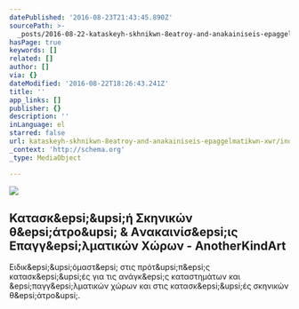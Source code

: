 ```yaml
---
datePublished: '2016-08-23T21:43:45.890Z'
sourcePath: >-
  _posts/2016-08-22-kataskeyh-skhnikwn-8eatroy-and-anakainiseis-epaggelmatikwn-xwr.md
hasPage: true
keywords: []
related: []
author: []
via: {}
dateModified: '2016-08-22T18:26:43.241Z'
title: ''
app_links: []
publisher: {}
description: ''
inLanguage: el
starred: false
url: kataskeyh-skhnikwn-8eatroy-and-anakainiseis-epaggelmatikwn-xwr/index.html
_context: 'http://schema.org'
_type: MediaObject

---
```

![](https://the-grid-user-content.s3-us-west-2.amazonaws.com/8691191f-dbf4-4f91-99b7-eeb4f0d90532.jpg)

<article style=""><h1>Κατασκ&amp;epsi;&amp;upsi;ή Σκηνικών θ&amp;epsi;άτρο&amp;upsi; &amp; Aνακαινίσ&amp;epsi;ις Επαγγ&amp;epsi;λματικών Χώρων - AnotherKindArt</h1><p>Ειδικ&amp;epsi;&amp;upsi;όμαστ&amp;epsi; στις πρότ&amp;upsi;π&amp;epsi;ς κατασκ&amp;epsi;&amp;upsi;ές για τις ανάγκ&amp;epsi;ς καταστημάτων και &amp;epsi;παγγ&amp;epsi;λματικών χώρων και στις κατασκ&amp;epsi;&amp;upsi;ές σκηνικών θ&amp;epsi;άτρο&amp;upsi;.</p></article>